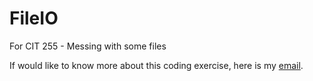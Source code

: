 # FileIO
For CIT 255 - Messing with some files

If would like to know more about this coding exercise, here is my [email](wjmiller2016@gmail.com).

